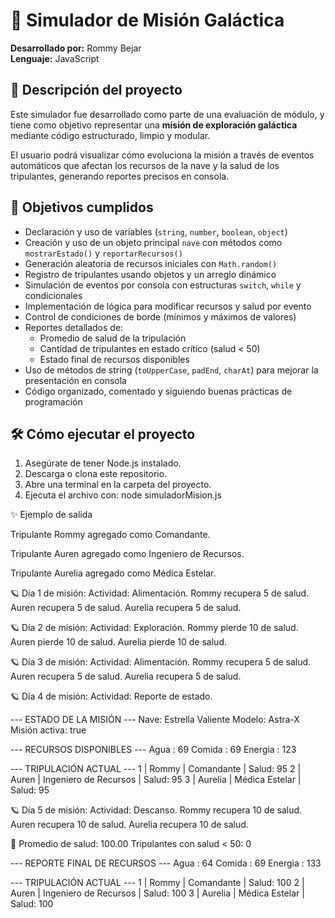 # 🚀 Simulador de Misión Galáctica

**Desarrollado por:** Rommy Bejar  
**Lenguaje:** JavaScript  

## 🌌 Descripción del proyecto

Este simulador fue desarrollado como parte de una evaluación de módulo, y tiene como objetivo representar una **misión de exploración galáctica** mediante código estructurado, limpio y modular.

El usuario podrá visualizar cómo evoluciona la misión a través de eventos automáticos que afectan los recursos de la nave y la salud de los tripulantes, generando reportes precisos en consola.

## 🎯 Objetivos cumplidos

- Declaración y uso de variables (`string`, `number`, `boolean`, `object`)
- Creación y uso de un objeto principal `nave` con métodos como `mostrarEstado()` y `reportarRecursos()`
- Generación aleatoria de recursos iniciales con `Math.random()`
- Registro de tripulantes usando objetos y un arreglo dinámico
- Simulación de eventos por consola con estructuras `switch`, `while` y condicionales
- Implementación de lógica para modificar recursos y salud por evento
- Control de condiciones de borde (mínimos y máximos de valores)
- Reportes detallados de:
  - Promedio de salud de la tripulación
  - Cantidad de tripulantes en estado crítico (salud < 50)
  - Estado final de recursos disponibles
- Uso de métodos de string (`toUpperCase`, `padEnd`, `charAt`) para mejorar la presentación en consola
- Código organizado, comentado y siguiendo buenas prácticas de programación

## 🛠️ Cómo ejecutar el proyecto

1. Asegúrate de tener Node.js instalado.
2. Descarga o clona este repositorio.
3. Abre una terminal en la carpeta del proyecto.
4. Ejecuta el archivo con:  node simuladorMision.js

✨ Ejemplo de salida


Tripulante Rommy agregado como Comandante.

Tripulante Auren agregado como Ingeniero de Recursos.

Tripulante Aurelia agregado como Médica Estelar.

🪐 Día 1 de misión:
Actividad: Alimentación.
  Rommy recupera 5 de salud.
  Auren recupera 5 de salud.
  Aurelia recupera 5 de salud.

🪐 Día 2 de misión:
Actividad: Exploración.
  Rommy pierde 10 de salud.
  Auren pierde 10 de salud.
  Aurelia pierde 10 de salud.

🪐 Día 3 de misión:
Actividad: Alimentación.
  Rommy recupera 5 de salud.
  Auren recupera 5 de salud.
  Aurelia recupera 5 de salud.

🪐 Día 4 de misión:
Actividad: Reporte de estado.

--- ESTADO DE LA MISIÓN ---
Nave: Estrella Valiente
Modelo: Astra-X
Misión activa: true

--- RECURSOS DISPONIBLES ---
Agua       : 69
Comida     : 69
Energia    : 123

--- TRIPULACIÓN ACTUAL ---
1   | Rommy      | Comandante           | Salud: 95
2   | Auren      | Ingeniero de Recursos | Salud: 95
3   | Aurelia    | Médica Estelar       | Salud: 95

🪐 Día 5 de misión:
Actividad: Descanso.
  Rommy recupera 10 de salud.
  Auren recupera 10 de salud.
  Aurelia recupera 10 de salud.

🧾 Promedio de salud: 100.00
Tripulantes con salud < 50: 0

--- REPORTE FINAL DE RECURSOS ---
Agua       : 64
Comida     : 69
Energia    : 133

--- TRIPULACIÓN ACTUAL ---
1   | Rommy      | Comandante           | Salud: 100
2   | Auren      | Ingeniero de Recursos | Salud: 100
3   | Aurelia    | Médica Estelar       | Salud: 100